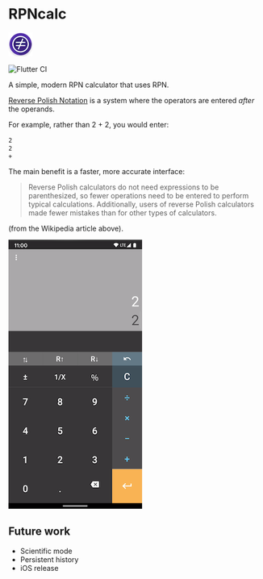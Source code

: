 # RPNcalc 
![icon](metadata/en-US/images/icon_small.png)

![Flutter CI](https://github.com/apesic/rpncalc/workflows/Flutter%20CI/badge.svg)

A simple, modern RPN calculator that uses RPN. 

[Reverse Polish Notation](https://en.wikipedia.org/wiki/Reverse_Polish_notation) is a 
system where the operators are entered _after_ the operands. 

For example, rather than 2 + 2, you would enter:
 
    2
    2
    + 

The main benefit is a faster, more accurate interface:

>Reverse Polish calculators do not need expressions to be 
>parenthesized, so fewer operations need to be entered to perform typical calculations. 
>Additionally, users of reverse Polish calculators made fewer mistakes than for other 
>types of calculators.

(from the Wikipedia article above).

![screenshot](docs/rpncalc_screenshot_small.png)

## Future work
- Scientific mode
- Persistent history
- iOS release
